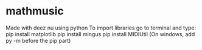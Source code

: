 # mathmusic
Made with deez nu using python
To import libraries go to terminal and type:
pip install matplotlib
pip install mingus
pip install MIDIUtil
(On windows, add py -m before the pip part)

